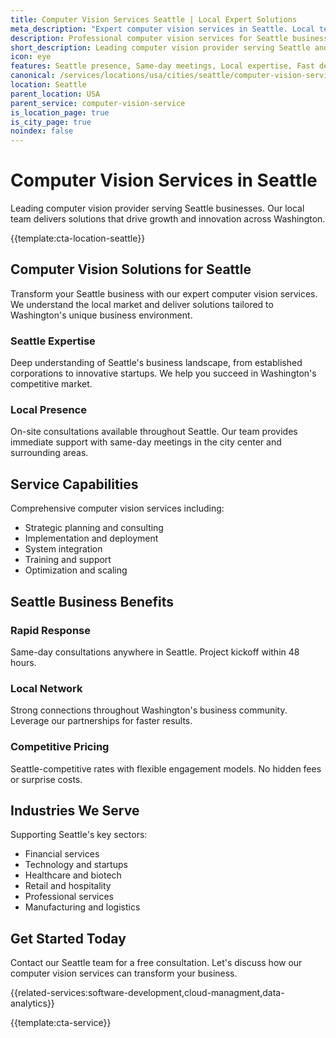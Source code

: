```yaml
---
title: Computer Vision Services Seattle | Local Expert Solutions
meta_description: "Expert computer vision services in Seattle. Local team, same-day consultations, proven results. Transform your business today."
description: Professional computer vision services for Seattle businesses
short_description: Leading computer vision provider serving Seattle and Washington.
icon: eye
features: Seattle presence, Same-day meetings, Local expertise, Fast deployment, Competitive rates, Proven track record
canonical: /services/locations/usa/cities/seattle/computer-vision-service-seattle.html
location: Seattle
parent_location: USA
parent_service: computer-vision-service
is_location_page: true
is_city_page: true
noindex: false
---
```


# Computer Vision Services in Seattle

Leading computer vision provider serving Seattle businesses. Our local team delivers solutions that drive growth and innovation across Washington.

{{template:cta-location-seattle}}

## Computer Vision Solutions for Seattle

Transform your Seattle business with our expert computer vision services. We understand the local market and deliver solutions tailored to Washington's unique business environment.

### Seattle Expertise

Deep understanding of Seattle's business landscape, from established corporations to innovative startups. We help you succeed in Washington's competitive market.

### Local Presence

On-site consultations available throughout Seattle. Our team provides immediate support with same-day meetings in the city center and surrounding areas.

## Service Capabilities

Comprehensive computer vision services including:
- Strategic planning and consulting
- Implementation and deployment
- System integration
- Training and support
- Optimization and scaling

## Seattle Business Benefits

### Rapid Response
Same-day consultations anywhere in Seattle. Project kickoff within 48 hours.

### Local Network
Strong connections throughout Washington's business community. Leverage our partnerships for faster results.

### Competitive Pricing
Seattle-competitive rates with flexible engagement models. No hidden fees or surprise costs.

## Industries We Serve

Supporting Seattle's key sectors:
- Financial services
- Technology and startups
- Healthcare and biotech
- Retail and hospitality
- Professional services
- Manufacturing and logistics

## Get Started Today

Contact our Seattle team for a free consultation. Let's discuss how our computer vision services can transform your business.

{{related-services:software-development,cloud-managment,data-analytics}}

{{template:cta-service}}
